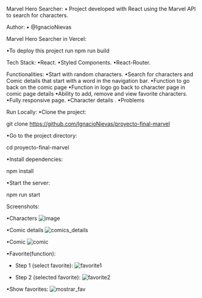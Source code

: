 Marvel Hero Searcher:
• Project developed with React using the Marvel API to search for characters.

Author:
• @IgnacioNievas

Marvel Hero Searcher in Vercel:

•To deploy this project run
  npm run build
  
Tech Stack:
•React.
•Styled Components. 
•React-Router.

Functionalities:
•Start with random characters.
•Search for characters and Comic details that start with a word in the navigation bar.
•Function to go back on the comic page
•Function in logo go back to character page in comic page details
•Ability to add, remove and view favorite characters.
•Fully responsive page.
•Character details .
•Problems



Run Locally:
•Clone the project:

  git clone https://github.com/IgnacioNievas/proyecto-final-marvel
  
•Go to the project directory:

  cd proyecto-final-marvel
  
•Install dependencies:

  npm install
  
•Start the server:

  npm run start
  

Screenshots:

•Characters
![image](![characters](https://user-images.githubusercontent.com/40864058/122487817-7d679200-cfb2-11eb-83da-1aa27f136ef8.png))

•Comic details 
![comics_details](https://user-images.githubusercontent.com/40864058/122489451-1fd54480-cfb6-11eb-8d4b-4d8f0dcf8bc1.png)

•Comic
![comic](https://user-images.githubusercontent.com/40864058/122489480-32e81480-cfb6-11eb-8983-deae18b56d96.png)

•Favorite(function):

- Step 1 (select favorite):
![favorite1](https://user-images.githubusercontent.com/40864058/122489507-3e3b4000-cfb6-11eb-8cca-c5a4c87a2d76.png)

-  Step 2 (selected favorite):
![favorite2](https://user-images.githubusercontent.com/40864058/122489525-45624e00-cfb6-11eb-8f06-1168df86fd0a.png)

•Show favorites:
![mostrar_fav](https://user-images.githubusercontent.com/40864058/122489534-4c895c00-cfb6-11eb-9ab9-2822b3337747.png)







